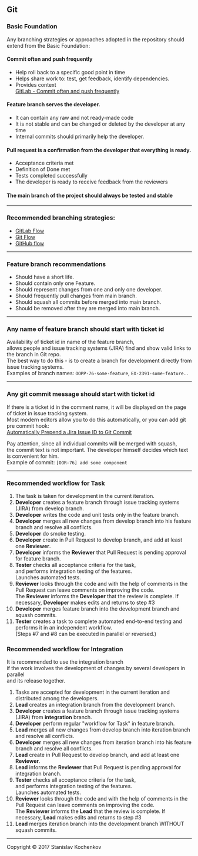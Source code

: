 ## Git

### Basic Foundation
Any branching strategies or approaches adopted in the repository should extend from the Basic Foundation:  

#### Commit often and push frequently
   * Help roll back to a specific good point in time
   * Helps share work to: test, get feedback, identify dependencies.
   * Provides context  
[GitLab - Commit often and push frequently](https://docs.gitlab.com/ee/topics/gitlab_flow.html#commit-often-and-push-frequently)

#### Feature branch serves the developer.
   * It can contain any raw and not ready-made code
   * It is not stable and can be changed or deleted by the developer at any time
   * Internal commits should primarily help the developer.

#### Pull request is a confirmation from the developer that everything is ready.
   * Acceptance criteria met
   * Definition of Done met
   * Tests completed successfully
   * The developer is ready to receive feedback from the reviewers

#### The main branch of the project should always be tested and stable

---

### Recommended branching strategies:

* [GitLab Flow](https://docs.gitlab.com/ee/topics/gitlab_flow.html) 
* [Git Flow](https://www.atlassian.com/git/tutorials/comparing-workflows/gitflow-workflow)
* [GitHub flow](https://docs.github.com/en/get-started/quickstart/github-flow)

---

### Feature branch recommendations
* Should have a short life.
* Should contain only one Feature.
* Should represent changes from one and only one developer.
* Should frequently pull changes from main branch.
* Should squash all commits before merged into main branch.
* Should be removed after they are merged into main branch.

---

### Any name of feature branch should start with ticket id
Availability of ticket id in name of the feature branch,  
allows people and issue tracking systems (JIRA) find and show valid links to the branch in Git repo.  
The best way to do this - is to create a branch for development directly from issue tracking systems.  
Examples of branch names: ```OOPP-76-some-feature```, ```EX-2391-some-feature```...

---

### Any git commit message should start with ticket id
If there is a ticket id in the comment name, it will be displayed on the page of ticket in issue tracking system.  
Most modern editors allow you to do this automatically, or you can add git pre commit hook:  
[Automatically Prepend a Jira Issue ID to Git Commit](https://gist.github.com/robatron/01b9a1061e1e8b35d270)  

Pay attention, since all individual commits will be merged with squash,  
the commit text is not important. The developer himself decides which text is convenient for him.    
Example of commit: ```[OOR-76] add some component```

---

### Recommended workflow for Task
1. The task is taken for development in the current iteration.
2. __Developer__ creates a feature branch through issue tracking systems (JIRA) from develop branch.
3. __Developer__ writes the code and unit tests only in the feature branch.
4. __Developer__ merges all new changes from develop branch into his feature branch and resolve all conflicts.
5. __Developer__ do smoke testing.
6. __Developer__ create in Pull Request to develop branch, and add at least one __Reviewer__.
7. __Developer__ informs the __Reviewer__ that Pull Request is pending approval for feature branch.
8. __Tester__ checks all acceptance criteria for the task,  
and performs integration testing of the features.  
Launches automated tests.
9. __Reviewer__ looks through the code and with the help of comments in the Pull Request can leave comments on improving the code.  
The __Reviewer__ informs the __Developer__ that the review is complete.
If necessary, __Developer__ makes edits and returns to step #3 
10. __Developer__ merges feature branch into the development branch and squash commits.
11. __Tester__ creates a task to complete automated end-to-end testing and performs it in an independent workflow.  
(Steps #7 and #8 can be executed in parallel or reversed.)

### Recommended workflow for Integration
It is recommended to use the integration branch  
if the work involves the development of changes by several developers in parallel  
and its release together.

1. Tasks are accepted for development in the current iteration and distributed among the developers.
2. __Lead__ creates an integration branch from the development branch.
3. __Developer__ creates a feature branch through issue tracking systems (JIRA) from __integration__ branch.
4. __Developer__ perform regular "workflow for Task" in feature branch.
5. __Lead__ merges all new changes from develop branch into iteration branch and resolve all conflicts.
6. __Developer__ merges all new changes from iteration branch into his feature branch and resolve all conflicts.
7. __Lead__ create in Pull Request to develop branch, and add at least one __Reviewer__.
8. __Lead__ informs the __Reviewer__ that Pull Request is pending approval for integration branch.
9. __Tester__ checks all acceptance criteria for the task,  
   and performs integration testing of the features.  
   Launches automated tests.
10. __Reviewer__ looks through the code and with the help of comments in the Pull Request can leave comments on improving the code.  
    The __Reviewer__ informs the __Lead__ that the review is complete.
    If necessary, __Lead__ makes edits and returns to step #3
11. __Lead__ merges iteration branch into the development branch WITHOUT squash commits.

---
Copyright © 2017 Stanislav Kochenkov 
